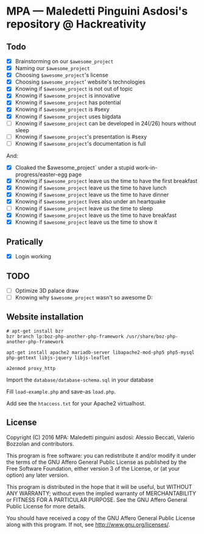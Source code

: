 # MPA — Maledetti Pinguini Asdosi's repository @ Hackreativity

## Todo
- [X] Brainstorming on our `$awesome_project`
- [X] Naming our `$awesome_project`
- [X] Choosing `$awesome_project`'s license
- [X] Choosing `$awesome_project`' website's technologies
- [X] Knowing if `$awesome_project` is not out of topic
- [X] Knowing if `$awesome_project` is innovative
- [X] Knowing if `$awesome_project` has potential
- [X] Knowing if `$awesome_project` is #sexy
- [X] Knowing if `$awesome_project` uses bigdata
- [ ] Knowing if `$awesome_project` can be developed in 24(/26) hours without sleep
- [ ] Knowing if `$awesome_project`'s presentation is #sexy
- [ ] Knowing if `$awesome_project`'s documentation is full

And:
- [X] Cloaked the $awesome_project` under a stupid work-in-progress/easter-egg page 
- [X] Knowing if `$awesome_project` leave us the time to have the first breakfast
- [X] Knowing if `$awesome_project` leave us the time to have lunch
- [X] Knowing if `$awesome_project` leave us the time to have dinner
- [X] Knowing if `$awesome_project` lives also under an heartquake
- [ ] Knowing if `$awesome_project` leave us the time to sleep
- [X] Knowing if `$awesome_project` leave us the time to have breakfast
- [X] Knowing if `$awesome_project` leave us the time to show it

## Pratically
- [X] Login working

## TODO
- [ ] Optimize 3D palace draw
- [ ] Knowing why `$awesome_project` wasn't so awesome D:

## Website installation
    # apt-get install bzr
    bzr branch lp:boz-php-another-php-framework /usr/share/boz-php-another-php-framework

    apt-get install apache2 mariadb-server libapache2-mod-php5 php5-mysql php-gettext libjs-jquery libjs-leaflet

    a2enmod proxy_http

Import the `database/database-schema.sql` in your database

Fill `load-example.php` and save-as `load.php`.

Add see the `htaccess.txt` for your Apache2 virtualhost.

## License
Copyright (C) 2016 MPA: Maledetti pinguini asdosi: Alessio Beccati, Valerio Bozzolan and contributors.

This program is free software: you can redistribute it and/or modify it under the terms of the GNU Affero General Public License as published by the Free Software Foundation, either version 3 of the License, or (at your option) any later version.

This program is distributed in the hope that it will be useful, but WITHOUT ANY WARRANTY; without even the implied warranty of MERCHANTABILITY or FITNESS FOR A PARTICULAR PURPOSE. See the GNU Affero General Public License for more details.

You should have received a copy of the GNU Affero General Public License along with this program. If not, see <http://www.gnu.org/licenses/>.
